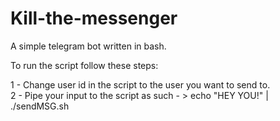 # Kill-the-messenger
A simple telegram bot written in bash. 

To run the script follow these steps:

1 - Change user id in the script to the user you want to send to.
<br />
2 - Pipe your input to the script as such - > echo "HEY YOU!" | ./sendMSG.sh

